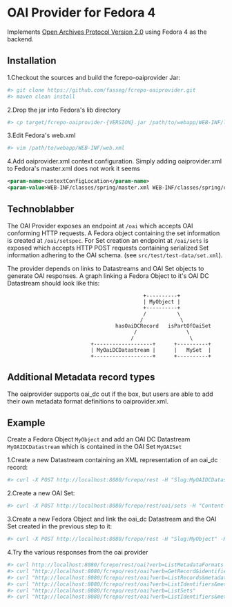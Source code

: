 OAI Provider for Fedora 4
=========================

Implements [Open Archives Protocol Version 2.0](http://www.openarchives.org/OAI/openarchivesprotocol.html) using Fedora 4 as the backend.

Installation
------------

1.Checkout the sources and build the fcrepo-oaiprovider Jar:

```bash
#> git clone https://github.com/fasseg/fcrepo-oaiprovider.git
#> maven clean install
```

2.Drop the jar into Fedora's lib directory 

```bash
#> cp target/fcrepo-oaiprovider-{VERSION}.jar /path/to/webapp/WEB-INF/lib/
```

3.Edit Fedora's web.xml
  
```bash
#> vim /path/to/webapp/WEB-INF/web.xml
```

4.Add oaiprovider.xml context configuration. Simply adding oaiprovider.xml to Fedora's master.xml does not work it seems

```xml
<param-name>contextConfigLocation</param-name>
<param-value>WEB-INF/classes/spring/master.xml WEB-INF/classes/spring/oaiprovider.xml</param-value>
```

Technoblabber
-------------
The OAI Provider exposes an endpoint at `/oai` which accepts OAI conforming HTTP requests.
A Fedora object containing the set information is created at `/oai/setspec`.
For Set creation an endpoint at `/oai/sets` is exposed which accepts HTTP POST requests containing serialized Set information adhering to the OAI schema. (see `src/test/test-data/set.xml`).

The provider depends on links to Datastreams and OAI Set objects to generate OAI responses.
A graph linking a Fedora Object to it's OAI DC Datastream should look like this:

                                                +----------+
                                                | MyObject | 
                                                +----------+
                                                /          \
                                               /            \
                                       hasOaiDCRecord   isPartOfOaiSet
                                             /                \
                                            /                  \
                               +-------------------+      +----------+
                               | MyOaiDCDatastream |      |   MySet  |
                               +-------------------+      +----------+


Additional Metadata record types
--------------------------------

The oaiprovider supports oai_dc out if the box, but users are able to add their own metadata format definitions to oaiprovider.xml.

Example
-------

Create a Fedora Object `MyObject` and add an OAI DC Datastream `MyOAIDCDatastream` which is contained in the OAI Set `MyOAISet` 

1.Create a new Datastream containing an XML representation of an oai_dc record:

```bash
#> curl -X POST http://localhost:8080/fcrepo/rest -H "Slug:MyOAIDCDatastream" -H "Content-Type:application/octet-stream" --data @src/test/resources/test-data/oaidc.xml
```

2.Create a new OAI Set:

```bash
#> curl -X POST http://localhost:8080/fcrepo/rest/oai/sets -H "Content-Type:text/xml" --data @src/test/resources/test-data/set.xml
```

3.Create a new Fedora Object and link the oai_dc Datastream and the OAI Set created in the previous step to it:

```bash
#> curl -X POST http://localhost:8080/fcrepo/rest -H "Slug:MyObject" -H "Content-Type:application/sparql-update"  --data "INSERT {<> <http://fedora.info/definitions/v4/config#hasOaiDCRecord> <http://localhost:8080/fcrepo/rest/MyOAIDCDatastream> . <> <http://fedora.info/definitions/v4/config#isPartOfOAISet> \"MyOAISet\"} WHERE {}"
```

4.Try the various responses from the oai provider

```bash
#> curl http://localhost:8080/fcrepo/rest/oai?verb=ListMetadataFormats
#> curl "http://localhost:8080/fcrepo/rest/oai?verb=GetRecord&identifier=MyObject&metadataPrefix=oai_dc"
#> curl "http://localhost:8080/fcrepo/rest/oai?verb=ListRecords&metadataPrefix=oai_dc"
#> curl "http://localhost:8080/fcrepo/rest/oai?verb=ListIdentifiers&metadataPrefix=oai_dc"
#> curl "http://localhost:8080/fcrepo/rest/oai?verb=ListSets"
#> curl "http://localhost:8080/fcrepo/rest/oai?verb=ListIdentifiers&metadataPrefix=oai_dc&set=MyOAISet"
```



                               
                               
